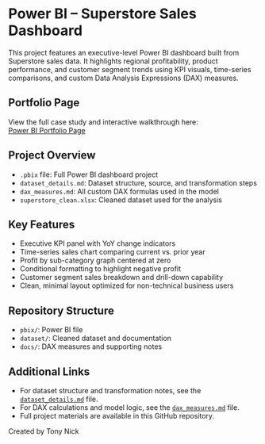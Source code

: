 # Power BI – Superstore Sales Dashboard

This project features an executive-level Power BI dashboard built from Superstore sales data. It highlights regional profitability, product performance, and customer segment trends using KPI visuals, time-series comparisons, and custom Data Analysis Expressions (DAX) measures.

## Portfolio Page

View the full case study and interactive walkthrough here:  
[Power BI Portfolio Page](https://tonynick.notion.site/Power-BI-Analytics-Dashboard-1c59c67da0d480cdaca4d8bc3d2db77b)

## Project Overview

- `.pbix` file: Full Power BI dashboard project  
- `dataset_details.md`: Dataset structure, source, and transformation steps  
- `dax_measures.md`: All custom DAX formulas used in the model  
- `superstore_clean.xlsx`: Cleaned dataset used for the analysis

## Key Features

- Executive KPI panel with YoY change indicators
- Time-series sales chart comparing current vs. prior year
- Profit by sub-category graph centered at zero
- Conditional formatting to highlight negative profit
- Customer segment sales breakdown and drill-down capability
- Clean, minimal layout optimized for non-technical business users

## Repository Structure

- `pbix/`: Power BI file  
- `dataset/`: Cleaned dataset and documentation  
- `docs/`: DAX measures and supporting notes

## Additional Links

- For dataset structure and transformation notes, see the [`dataset_details.md`](dataset/dataset_details.md) file.
- For DAX calculations and model logic, see the [`dax_measures.md`](docs/dax_measures.md) file.
- Full project materials are available in this GitHub repository.

Created by Tony Nick
